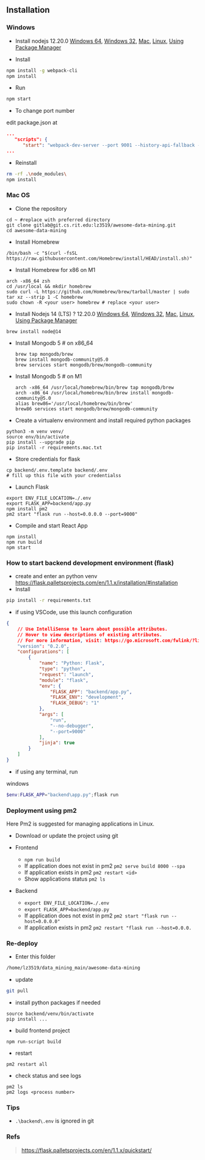 ## Installation


### Windows
- Install nodejs 12.20.0 [Windows 64](https://nodejs.org/download/release/v12.20.0/node-v12.20.0-win-x64.zip), [Windows 32](https://nodejs.org/download/release/v12.20.0/node-v12.20.0-win-x86.zip), [Mac](https://nodejs.org/download/release/v12.20.0/node-v12.20.0.pkg), [Linux](node-v12.20.0-linux-x64.tar.gz), [Using Package Manager](https://nodejs.org/en/download/package-manager/#nvm)

- Install
```bash
npm install -g webpack-cli
npm install
```

- Run
```bash
npm start
```

- To change port number

edit package.json at
```json
...
   "scripts": {
      "start": "webpack-dev-server --port 9001 --history-api-fallback --mode=development",
...
```

- Reinstall
```bash
rm -rf .\node_modules\
npm install
```


### Mac OS

- Clone the repository
```
cd ~ #replace with preferred directory
git clone gitlab@git.cs.rit.edu:lz3519/awesome-data-mining.git
cd awesome-data-mining
```

- Install Homebrew
```
/bin/bash -c "$(curl -fsSL https://raw.githubusercontent.com/Homebrew/install/HEAD/install.sh)"
```

- Install Homebrew for x86 on M1
```
arch -x86_64 zsh
cd /usr/local && mkdir homebrew
sudo curl -L https://github.com/Homebrew/brew/tarball/master | sudo tar xz --strip 1 -C homebrew
sudo chown -R <your user> homebrew # replace <your user>
```

- Install Nodejs 14 (LTS)
  ? 12.20.0 [Windows 64](https://nodejs.org/download/release/v12.20.0/node-v12.20.0-win-x64.zip), [Windows 32](https://nodejs.org/download/release/v12.20.0/node-v12.20.0-win-x86.zip), [Mac](https://nodejs.org/download/release/v12.20.0/node-v12.20.0.pkg), [Linux](node-v12.20.0-linux-x64.tar.gz), [Using Package Manager](https://nodejs.org/en/download/package-manager/#nvm)
```
brew install node@14
```

- Install Mongodb 5 # on x86_64
  ```
  brew tap mongodb/brew
  brew install mongodb-community@5.0
  brew services start mongodb/brew/mongodb-community
  ```

- Install Mongodb 5 # on M1
  ```
  arch -x86_64 /usr/local/homebrew/bin/brew tap mongodb/brew
  arch -x86_64 /usr/local/homebrew/bin/brew install mongodb-community@5.0
  alias brew86='/usr/local/homebrew/bin/brew'
  brew86 services start mongodb/brew/mongodb-community
  ```
  
- Create a virtualenv environment and install required python packages
```
python3 -m venv venv/
source env/bin/activate
pip install --upgrade pip
pip install -r requirements.mac.txt
```

- Store credentials for flask
```
cp backend/.env.template backend/.env
# fill up this file with your credentialss
```

- Launch Flask
```
export ENV_FILE_LOCATION=./.env
export FLASK_APP=backend/app.py
npm install pm2
pm2 start "flask run --host=0.0.0.0 --port=9000"
```

- Compile and start React App
```
npm install
npm run build
npm start
```


### How to start backend development environment (flask)
- create and enter an python venv https://flask.palletsprojects.com/en/1.1.x/installation/#installation
- Install
```bash
pip install -r requirements.txt
```
- if using VSCode, use this launch configuration
```json
{
    // Use IntelliSense to learn about possible attributes.
    // Hover to view descriptions of existing attributes.
    // For more information, visit: https://go.microsoft.com/fwlink/?linkid=830387
    "version": "0.2.0",
    "configurations": [
        {
            "name": "Python: Flask",
            "type": "python",
            "request": "launch",
            "module": "flask",
            "env": {
                "FLASK_APP": "backend/app.py",
                "FLASK_ENV": "development",
                "FLASK_DEBUG": "1"
            },
            "args": [
                "run",
                "--no-debugger",
                "--port=9000"
            ],
            "jinja": true
        }
    ]
}
```
- if using any terminal, run

windows
```powershell
$env:FLASK_APP="backend\app.py";flask run
```
### Deployment using pm2
Here Pm2 is suggested for managing applications in Linux.
- Download or update the project using git
- Frontend
    - ```npm run build```
    - If application does not exist in pm2 ```pm2 serve build 8000 --spa```
    - If application exists in pm2 ```pm2 restart <id>```
    - Show applications status ```pm2 ls```

- Backend
    - ```export ENV_FILE_LOCATION=./.env```
    - ```export FLASK_APP=backend/app.py```
    - If application does not exist in pm2 ```pm2 start "flask run --host=0.0.0.0"```
    - If application exists in pm2 ```pm2 restart "flask run --host=0.0.0.```
### Re-deploy
- Enter this folder
```bash
/home/lz3519/data_mining_main/awesome-data-mining
```
- update
```bash
git pull
```
- install python packages if needed
```
source backend/venv/bin/activate
pip install ...
```
- build frontend project
```
npm run-script build
```
- restart
```
pm2 restart all
```
- check status and see logs
```
pm2 ls
pm2 logs <process number>
```

### Tips
- ```.\backend\.env``` is ignored in git
### Refs
>https://flask.palletsprojects.com/en/1.1.x/quickstart/